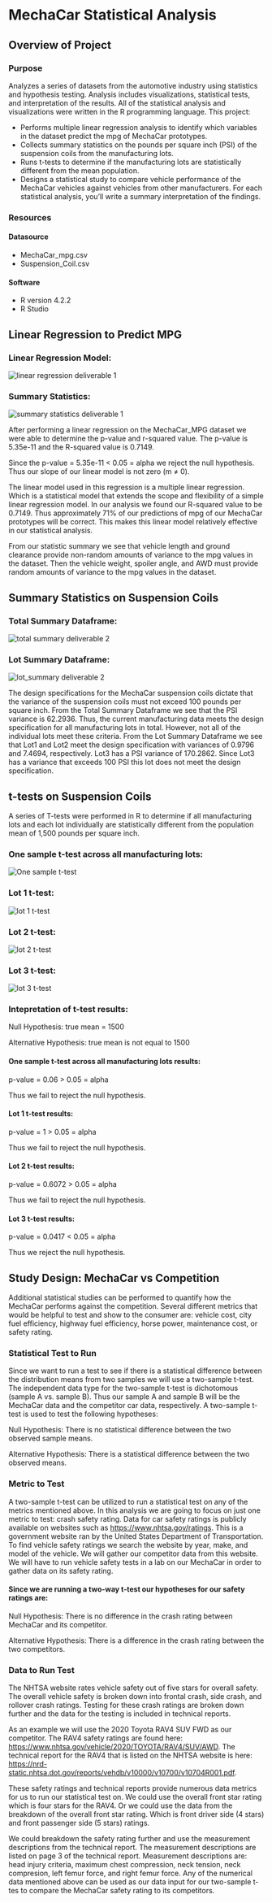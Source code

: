 # MechaCar Statistical Analysis

## Overview of Project
### Purpose

Analyzes a series of datasets from the automotive industry using statistics and hypothesis testing. Analysis includes visualizations, statistical tests, and interpretation of the results. All of the statistical analysis and visualizations were written in the R programming language. This project:
* Performs multiple linear regression analysis to identify which variables in the dataset predict the mpg of MechaCar prototypes.
* Collects summary statistics on the pounds per square inch (PSI) of the suspension coils from the manufacturing lots.
* Runs t-tests to determine if the manufacturing lots are statistically different from the mean population.
* Designs a statistical study to compare vehicle performance of the MechaCar vehicles against vehicles from other manufacturers. For each statistical analysis, you’ll write a summary interpretation of the findings.

### Resources

#### Datasource
* MechaCar_mpg.csv
* Suspension_Coil.csv

#### Software
* R version 4.2.2
* R Studio 
## Linear Regression to Predict MPG

### Linear Regression Model:

![linear regression deliverable 1](https://user-images.githubusercontent.com/111299372/214925601-6bb42c22-d174-4f73-8d6c-28ee143122fc.png)

### Summary Statistics:

![summary statistics deliverable 1](https://user-images.githubusercontent.com/111299372/214925619-12ca7603-96eb-45c1-ba64-50ee43e7d7e8.png)

After performing a linear regression on the MechaCar_MPG dataset we were able to determine the p-value and r-squared value. The p-value is 5.35e-11 and the R-squared value is 0.7149. 

Since the p-value = 5.35e-11 < 0.05 = alpha we reject the null hypothesis. Thus our slope of our linear model is not zero (m ≠ 0). 

The linear model used in this regression is a multiple linear regression. Which is a statistical model that extends the scope and flexibility of a simple linear regression model. 
In our analysis we found our R-squared value to be 0.7149. Thus approximately 71% of our predictions of mpg of our MechaCar prototypes will be correct. This makes this linear model relatively effective in our statistical analysis.

From our statistic summary we see that vehicle length and ground clearance provide non-random amounts of variance to the mpg values in the dataset. Then the vehicle weight, spoiler angle, and AWD must provide random amounts of variance to the mpg values in the dataset. 


## Summary Statistics on Suspension Coils

### Total Summary Dataframe:

![total summary deliverable 2](https://user-images.githubusercontent.com/111299372/214951427-f44bc030-c7cc-4701-b1da-df2c24853bba.png)

### Lot Summary Dataframe:

![lot_summary deliverable 2](https://user-images.githubusercontent.com/111299372/214951499-90ec640d-85fc-494c-a7b9-c5a170b18d22.png)

The design specifications for the MechaCar suspension coils dictate that the variance of the suspension coils must not exceed 100 pounds per square inch. From the Total Summary Dataframe we see that the PSI variance is 62.2936. Thus, the current manufacturing data meets the design specification for all manufacturing lots in total. However, not all of the individual lots meet these criteria. From the Lot Summary Dataframe we see that Lot1 and Lot2 meet the design specification with variances of 0.9796 and 7.4694, respectively. Lot3 has a PSI variance of 170.2862. Since Lot3 has a variance that exceeds 100 PSI this lot does not meet the design specification. 


## t-tests on Suspension Coils

A series of T-tests were performed in R to determine if all manufacturing lots and each lot individually are statistically different from the population mean of 1,500 pounds per square inch. 

### One sample t-test across all manufacturing lots:

![One sample t-test](https://user-images.githubusercontent.com/111299372/215157636-079953b5-d8eb-43d0-a2bd-117ecb5e573e.png)

### Lot 1 t-test:

![lot 1 t-test](https://user-images.githubusercontent.com/111299372/215161452-a0231ead-d616-493e-9643-9c8e734edb79.png)

### Lot 2 t-test:

![lot 2 t-test](https://user-images.githubusercontent.com/111299372/215161472-2d1e1931-6a83-4aba-adcd-fec9f65fbff1.png)

### Lot 3 t-test:

![lot 3 t-test](https://user-images.githubusercontent.com/111299372/215161493-35ee269a-52a8-454f-9a73-1e4ae1560735.png)

### Intepretation of t-test results:

Null Hypothesis: true mean = 1500

Alternative Hypothesis: true mean is not equal to 1500



#### One sample t-test across all manufacturing lots results:

p-value = 0.06 > 0.05 = alpha

Thus we fail to reject the null hypothesis.

#### Lot 1 t-test results:

p-value = 1 > 0.05 = alpha

Thus we fail to reject the null hypothesis. 

#### Lot 2 t-test results:

p-value = 0.6072 > 0.05 = alpha

Thus we fail to reject the null hypothesis.



#### Lot 3 t-test results: 

p-value = 0.0417 < 0.05 = alpha

Thus we reject the null hypothesis. 



## Study Design: MechaCar vs Competition

Additional statistical studies can be performed to quantify how the MechaCar performs against the competition. Several different metrics that would be helpful to test and show to the consumer are: vehicle cost, city fuel efficiency, highway fuel efficiency, horse power, maintenance cost, or safety rating. 

### Statistical Test to Run

Since we want to run a test to see if there is a statistical difference between the distribution means from two samples we will use a two-sample t-test. The independent data type for the two-sample t-test is dichotomous (sample A vs. sample B). Thus our sample A and sample B will be the MechaCar data and the competitor car data, respectively. A two-sample t-test is used to test the following hypotheses:

Null Hypothesis: There is no statistical difference between the two observed sample means.

Alternative Hypothesis: There is a statistical difference between the two observed means.

### Metric to Test 

A two-sample t-test can be utilized to run a statistical test on any of the metrics mentioned above. In this analysis we are going to focus on just one metric to test: crash safety rating. Data for car safety ratings is publicly available on websites such as https://www.nhtsa.gov/ratings. This is a government website ran by the United States Department of Transportation. To find vehicle safety ratings we search the website by year, make, and model of the vehicle. We will gather our competitor data from this website. We will have to run vehicle safety tests in a lab on our MechaCar in order to gather data on its safety rating. 

#### Since we are running a two-way t-test our hypotheses for our safety ratings are:

Null Hypothesis: There is no difference in the crash rating between MechaCar and its competitor.

Alternative Hypothesis: There is a difference in the crash rating between the two competitors. 

### Data to Run Test

The NHTSA website rates vehicle safety out of five stars for overall safety. The overall vehicle safety is broken down into frontal crash, side crash, and rollover crash ratings. Testing for these crash ratings are broken down further and the data for the testing is included in technical reports. 

As an example we will use the 2020 Toyota RAV4 SUV FWD as our competitor. The RAV4 safety ratings are found here: https://www.nhtsa.gov/vehicle/2020/TOYOTA/RAV4/SUV/AWD. The technical report for the RAV4 that is listed on the NHTSA website is here: https://nrd-static.nhtsa.dot.gov/reports/vehdb/v10000/v10700/v10704R001.pdf.

These safety ratings and technical reports provide numerous data metrics for us to run our statistical test on. We could use the overall front star rating which is four stars for the RAV4. Or we could use the data from the breakdown of the overall front star rating. Which is front driver side (4 stars) and front passenger side (5 stars) ratings.

We could breakdown the safety rating further and use the measurement descriptions from the technical report. The measurement descriptions are listed on page 3 of the technical report. Measurement descriptions are: head injury criteria, maximum chest compression, neck tension, neck compresion, left femur force, and right femur force. Any of the numerical data mentioned above can be used as our data input for our two-sample t-tes to compare the MechaCar safety rating to its competitors. 

